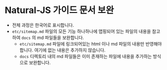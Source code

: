 # Natural-JS 가이드 문서 보완

- 전체 과정은 한국어로 표시합니다.
- `etc/sitemap.md` 파일의 모든 기능 하나하나에 맵핑되어 있는 파일의 내용을 참고하여 `docs` 의 md 파일들을 보완합니다.
  - `etc/sitemap.md` 파일에 링크되어있는 html 이나 md 파일의 내용만 반영해야 합니다. 여기에 없는 내용은 추가하지 않습니다.
  - `docs` 디렉토리 내의 md 파일들은 이미 존재하는 파일에 내용을 추가하는 방식으로 보완합니다.